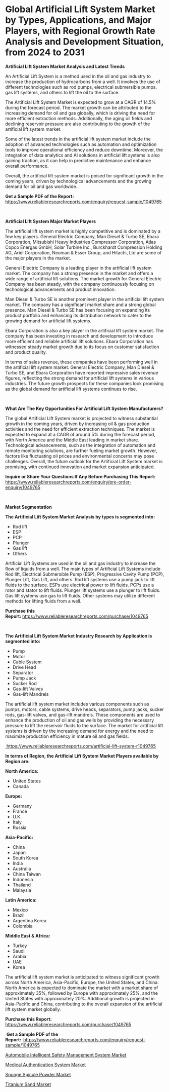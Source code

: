 <p><h1>Global Artificial Lift System Market by Types, Applications, and Major Players, with Regional Growth Rate Analysis and Development Situation, from 2024 to 2031</h1></p><p><strong>Artificial Lift System Market Analysis and Latest Trends</strong></p>
<p><p>An Artificial Lift System is a method used in the oil and gas industry to increase the production of hydrocarbons from a well. It involves the use of different technologies such as rod pumps, electrical submersible pumps, gas lift systems, and others to lift the oil to the surface.</p><p>The Artificial Lift System Market is expected to grow at a CAGR of 14.5% during the forecast period. The market growth can be attributed to the increasing demand for oil and gas globally, which is driving the need for more efficient extraction methods. Additionally, the aging oil fields and declining reservoir pressure are also contributing to the growth of the artificial lift system market.</p><p>Some of the latest trends in the artificial lift system market include the adoption of advanced technologies such as automation and optimization tools to improve operational efficiency and reduce downtime. Moreover, the integration of data analytics and AI solutions in artificial lift systems is also gaining traction, as it can help in predictive maintenance and enhance overall performance.</p><p>Overall, the artificial lift system market is poised for significant growth in the coming years, driven by technological advancements and the growing demand for oil and gas worldwide.</p></p>
<p><strong>Get a Sample PDF of the Report:&nbsp;</strong> <a href="https://www.reliableresearchreports.com/enquiry/request-sample/1049765">https://www.reliableresearchreports.com/enquiry/request-sample/1049765</a></p>
<p>&nbsp;</p>
<p><strong>Artificial Lift System Major Market Players</strong></p>
<p><p>The artificial lift system market is highly competitive and is dominated by a few key players. General Electric Company, Man Diesel & Turbo SE, Ebara Corporation, Mitsubishi Heavy Industries Compressor Corporation, Atlas Copco Energas GmbH, Solar Turbine Inc., Burckhardt Compression Holding AG, Ariel Corporation, Neuman & Esser Group, and Hitachi, Ltd are some of the major players in the market.</p><p>General Electric Company is a leading player in the artificial lift system market. The company has a strong presence in the market and offers a wide range of artificial lift solutions. The market growth for General Electric Company has been steady, with the company continuously focusing on technological advancements and product innovation.</p><p>Man Diesel & Turbo SE is another prominent player in the artificial lift system market. The company has a significant market share and a strong global presence. Man Diesel & Turbo SE has been focusing on expanding its product portfolio and enhancing its distribution network to cater to the growing demand for artificial lift systems.</p><p>Ebara Corporation is also a key player in the artificial lift system market. The company has been investing in research and development to introduce more efficient and reliable artificial lift solutions. Ebara Corporation has witnessed steady market growth due to its focus on customer satisfaction and product quality.</p><p>In terms of sales revenue, these companies have been performing well in the artificial lift system market. General Electric Company, Man Diesel & Turbo SE, and Ebara Corporation have reported impressive sales revenue figures, reflecting the strong demand for artificial lift systems in various industries. The future growth prospects for these companies look promising as the global demand for artificial lift systems continues to rise.</p></p>
<p>&nbsp;</p>
<p><strong>What Are The Key Opportunities For Artificial Lift System Manufacturers?</strong></p>
<p><p>The global Artificial Lift System market is projected to witness substantial growth in the coming years, driven by increasing oil & gas production activities and the need for efficient extraction techniques. The market is expected to expand at a CAGR of around 5% during the forecast period, with North America and the Middle East leading in market share. Technological advancements, such as the integration of automation and remote monitoring solutions, are further fueling market growth. However, factors like fluctuating oil prices and environmental concerns may pose challenges. Overall, the future outlook for the Artificial Lift System market is promising, with continued innovation and market expansion anticipated.</p></p>
<p><strong>Inquire or Share Your Questions If Any Before Purchasing This Report:</strong> <a href="https://www.reliableresearchreports.com/enquiry/pre-order-enquiry/1049765">https://www.reliableresearchreports.com/enquiry/pre-order-enquiry/1049765</a></p>
<p>&nbsp;</p>
<p><strong>Market Segmentation</strong></p>
<p><strong>The Artificial Lift System Market Analysis by types is segmented into:</strong></p>
<p><ul><li>Rod lift</li><li>ESP</li><li>PCP</li><li>Plunger</li><li>Gas lift</li><li>Others</li></ul></p>
<p><p>Artificial Lift Systems are used in the oil and gas industry to increase the flow of liquids from a well. The main types of Artificial Lift Systems include Rod lift, Electrical Submersible Pump (ESP), Progressive Cavity Pump (PCP), Plunger Lift, Gas Lift, and others. Rod lift systems use a pump jack to lift fluids to the surface. ESPs use electrical power to lift fluids. PCPs use a rotor and stator to lift fluids. Plunger lift systems use a plunger to lift fluids. Gas lift systems use gas to lift fluids. Other systems may utilize different methods for lifting fluids from a well.</p></p>
<p><strong>Purchase this Report:&nbsp;</strong><a href="https://www.reliableresearchreports.com/purchase/1049765">https://www.reliableresearchreports.com/purchase/1049765</a></p>
<p>&nbsp;</p>
<p><strong>The Artificial Lift System Market Industry Research by Application is segmented into:</strong></p>
<p><ul><li>Pump</li><li>Motor</li><li>Cable System</li><li>Drive Head</li><li>Separator</li><li>Pump Jack</li><li>Sucker Rod</li><li>Gas-lift Valves</li><li>Gas-lift Mandrels</li></ul></p>
<p><p>The artificial lift system market includes various components such as pumps, motors, cable systems, drive heads, separators, pump jacks, sucker rods, gas-lift valves, and gas-lift mandrels. These components are used to enhance the production of oil and gas wells by providing the necessary pressure to lift the reservoir fluids to the surface. The market for artificial lift systems is driven by the increasing demand for energy and the need to maximize production efficiency in mature oil and gas fields.</p></p>
<p><a href="https://www.reliableresearchreports.com/artificial-lift-system-r1049765">&nbsp;https://www.reliableresearchreports.com/artificial-lift-system-r1049765</a></p>
<p><strong>In terms of Region, the Artificial Lift System Market Players available by Region are:</strong></p>
<p>
    <p> <strong> North America: </strong>
        <ul>
            <li>United States</li>
            <li>Canada</li>
        </ul>
        </p> 
    <p> <strong> Europe: </strong>
        <ul>
            <li>Germany</li>
            <li>France</li>
            <li>U.K.</li>
            <li>Italy</li>
            <li>Russia</li>
        </ul>
        </p> 
    <p> <strong> Asia-Pacific: </strong>
        <ul>
            <li>China</li>
            <li>Japan</li>
            <li>South Korea</li>
            <li>India</li>
            <li>Australia</li>
            <li>China Taiwan</li>
            <li>Indonesia</li>
            <li>Thailand</li>
            <li>Malaysia</li>
        </ul>
        </p> 
    <p> <strong> Latin America: </strong>
        <ul>
            <li>Mexico</li>
            <li>Brazil</li>
            <li>Argentina Korea</li>
            <li>Colombia</li>
        </ul>
        </p> 
    <p> <strong> Middle East & Africa: </strong>
        <ul>
            <li>Turkey</li>
            <li>Saudi</li>
            <li>Arabia</li>
            <li>UAE</li>
            <li>Korea</li>
        </ul>
    </p>
    </p>
<p><p>The artificial lift system market is anticipated to witness significant growth across North America, Asia-Pacific, Europe, the United States, and China. North America is expected to dominate the market with a market share of approximately 35%, followed by Europe with approximately 25%, and the United States with approximately 20%. Additional growth is projected in Asia-Pacific and China, contributing to the overall expansion of the artificial lift system market globally.</p></p>
<p><strong>Purchase this Report: </strong><a href="https://www.reliableresearchreports.com/purchase/1049765">https://www.reliableresearchreports.com/purchase/1049765</a></p>
<p>&nbsp;<strong>Get a Sample PDF of the Report:&nbsp;&nbsp;</strong><a href="https://www.reliableresearchreports.com/enquiry/request-sample/1049765">https://www.reliableresearchreports.com/enquiry/request-sample/1049765</a></p>
<p><strong></strong></p>
<p><p><a href="https://github.com/Gilanghao0/Market-Research-Report-List-1/blob/main/automobile-intelligent-safety-management-system-market.md">Automobile Intelligent Safety Management System Market</a></p><p><a href="https://github.com/BraidenLucas2019/Market-Research-Report-List-1/blob/main/medical-authentication-system-market.md">Medical Authentication System Market</a></p><p><a href="https://www.linkedin.com/pulse/insights-sponge-spicule-powder-market-players-size-3jw9c">Sponge Spicule Powder Market</a></p><p><a href="https://www.linkedin.com/pulse/comprehensive-analysis-global-titanium-sand-market-growth-trends-vlric">Titanium Sand Market</a></p></p>